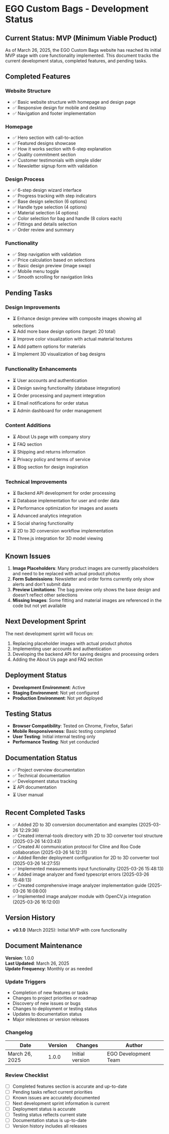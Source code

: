# EGO Custom Bags - Development Status

## Current Status: MVP (Minimum Viable Product)

As of March 26, 2025, the EGO Custom Bags website has reached its initial MVP stage with core functionality implemented. This document tracks the current development status, completed features, and pending tasks.

## Completed Features

### Website Structure
- ✅ Basic website structure with homepage and design page
- ✅ Responsive design for mobile and desktop
- ✅ Navigation and footer implementation

### Homepage
- ✅ Hero section with call-to-action
- ✅ Featured designs showcase
- ✅ How it works section with 6-step explanation
- ✅ Quality commitment section
- ✅ Customer testimonials with simple slider
- ✅ Newsletter signup form with validation

### Design Process
- ✅ 6-step design wizard interface
- ✅ Progress tracking with step indicators
- ✅ Base design selection (6 options)
- ✅ Handle type selection (4 options)
- ✅ Material selection (4 options)
- ✅ Color selection for bag and handle (8 colors each)
- ✅ Fittings and details selection
- ✅ Order review and summary

### Functionality
- ✅ Step navigation with validation
- ✅ Price calculation based on selections
- ✅ Basic design preview (image swap)
- ✅ Mobile menu toggle
- ✅ Smooth scrolling for navigation links

## Pending Tasks

### Design Improvements
- ⏳ Enhance design preview with composite images showing all selections
- ⏳ Add more base design options (target: 20 total)
- ⏳ Improve color visualization with actual material textures
- ⏳ Add pattern options for materials
- ⏳ Implement 3D visualization of bag designs

### Functionality Enhancements
- ⏳ User accounts and authentication
- ⏳ Design saving functionality (database integration)
- ⏳ Order processing and payment integration
- ⏳ Email notifications for order status
- ⏳ Admin dashboard for order management

### Content Additions
- ⏳ About Us page with company story
- ⏳ FAQ section
- ⏳ Shipping and returns information
- ⏳ Privacy policy and terms of service
- ⏳ Blog section for design inspiration

### Technical Improvements
- ⏳ Backend API development for order processing
- ⏳ Database implementation for user and order data
- ⏳ Performance optimization for images and assets
- ⏳ Advanced analytics integration
- ⏳ Social sharing functionality
- ⏳ 2D to 3D conversion workflow implementation
- ⏳ Three.js integration for 3D model viewing

## Known Issues

1. **Image Placeholders**: Many product images are currently placeholders and need to be replaced with actual product photos
2. **Form Submissions**: Newsletter and order forms currently only show alerts and don't submit data
3. **Preview Limitations**: The bag preview only shows the base design and doesn't reflect other selections
4. **Missing Images**: Some fitting and material images are referenced in the code but not yet available

## Next Development Sprint

The next development sprint will focus on:

1. Replacing placeholder images with actual product photos
2. Implementing user accounts and authentication
3. Developing the backend API for saving designs and processing orders
4. Adding the About Us page and FAQ section

## Deployment Status

- **Development Environment**: Active
- **Staging Environment**: Not yet configured
- **Production Environment**: Not yet deployed

## Testing Status

- **Browser Compatibility**: Tested on Chrome, Firefox, Safari
- **Mobile Responsiveness**: Basic testing completed
- **User Testing**: Initial internal testing only
- **Performance Testing**: Not yet conducted

## Documentation Status

- ✅ Project overview documentation
- ✅ Technical documentation
- ✅ Development status tracking
- ⏳ API documentation
- ⏳ User manual

## Recent Completed Tasks

- ✅ Added 2D to 3D conversion documentation and examples (2025-03-26 12:29:36)
- ✅ Created internal-tools directory with 2D to 3D converter tool structure (2025-03-26 14:03:43)
- ✅ Created AI communication protocol for Cline and Roo Code collaboration (2025-03-26 14:12:31)
- ✅ Added Render deployment configuration for 2D to 3D converter tool (2025-03-26 14:27:55)
- ✅ Implemented measurements input functionality (2025-03-26 15:48:13)
- ✅ Added image analyzer and fixed typescript errors (2025-03-26 15:48:13)
- ✅ Created comprehensive image analyzer implementation guide (2025-03-26 16:08:00)
- ✅ Implemented image analyzer module with OpenCV.js integration (2025-03-26 16:12:00)


## Version History

- **v0.1.0** (March 2025): Initial MVP with core functionality

## Document Maintenance

**Version**: 1.0.0  
**Last Updated**: March 26, 2025  
**Update Frequency**: Monthly or as needed  

### Update Triggers
- Completion of new features or tasks
- Changes to project priorities or roadmap
- Discovery of new issues or bugs
- Changes to deployment or testing status
- Updates to documentation status
- Major milestones or version releases

### Changelog
| Date | Version | Changes | Author |
|------|---------|---------|--------|
| March 26, 2025 | 1.0.0 | Initial version | EGO Development Team |

### Review Checklist
- [ ] Completed features section is accurate and up-to-date
- [ ] Pending tasks reflect current priorities
- [ ] Known issues are accurately documented
- [ ] Next development sprint information is current
- [ ] Deployment status is accurate
- [ ] Testing status reflects current state
- [ ] Documentation status is up-to-date
- [ ] Version history includes all releases
